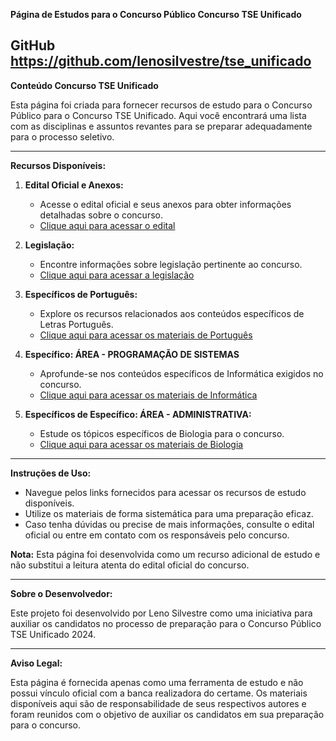 **Página de Estudos para o Concurso Público Concurso TSE Unificado**

**GitHub**
https://github.com/lenosilvestre/tse_unificado
---

**Conteúdo Concurso TSE Unificado**

Esta página foi criada para fornecer recursos de estudo para o Concurso Público para o Concurso TSE Unificado. Aqui você encontrará uma lista com as disciplinas e assuntos revantes para se preparar adequadamente para o processo seletivo.

---

**Recursos Disponíveis:**

1. **Edital Oficial e Anexos:**
   - Acesse o edital oficial e seus anexos para obter informações detalhadas sobre o concurso.
   - [Clique aqui para acessar o edital](https://www.in.gov.br/en/web/dou/-/edital-n-1-cpnuje-de-27-de-maio-de-2024-562654616)

2. **Legislação:**
   - Encontre informações sobre legislação pertinente ao concurso.
   - [Clique aqui para acessar a legislação](https://lenosilvestre.github.io/tse_unificado/legislacao.html)

3. **Específicos de Português:**
   - Explore os recursos relacionados aos conteúdos específicos de Letras Português.
   - [Clique aqui para acessar os materiais de Português](https://lenosilvestre.github.io/tse_unificado/portugues.html)

4. **Específico: ÁREA - PROGRAMAÇÃO DE SISTEMAS**
   - Aprofunde-se nos conteúdos específicos de Informática exigidos no concurso.
   - [Clique aqui para acessar os materiais de Informática](https://lenosilvestre.github.io/tse_unificado/informatica.html)

5. **Específicos de Específico: ÁREA - ADMINISTRATIVA:**
   - Estude os tópicos específicos de Biologia para o concurso.
   - [Clique aqui para acessar os materiais de Biologia](https://lenosilvestre.github.io/tse_unificado/admistrativo.html)


---

**Instruções de Uso:**

- Navegue pelos links fornecidos para acessar os recursos de estudo disponíveis.
- Utilize os materiais de forma sistemática para uma preparação eficaz.
- Caso tenha dúvidas ou precise de mais informações, consulte o edital oficial ou entre em contato com os responsáveis pelo concurso.

**Nota:** Esta página foi desenvolvida como um recurso adicional de estudo e não substitui a leitura atenta do edital oficial do concurso.

--- 

**Sobre o Desenvolvedor:**

Este projeto foi desenvolvido por Leno Silvestre como uma iniciativa para auxiliar os candidatos no processo de preparação para o Concurso Público TSE Unificado 2024.

---

**Aviso Legal:**

Esta página é fornecida apenas como uma ferramenta de estudo e não possui vínculo oficial com a banca realizadora do certame. Os materiais disponíveis aqui são de responsabilidade de seus respectivos autores e foram reunidos com o objetivo de auxiliar os candidatos em sua preparação para o concurso.


